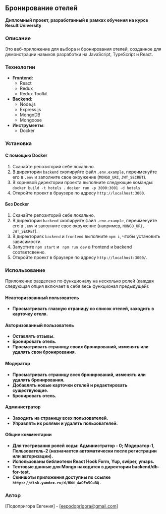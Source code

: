 ## Бронирование отелей

**Дипломный проект, разработанный в рамках обучения на курсе Result University**

### Описание

Это веб-приложение для выбора и бронирования отелей, созданное для демонстрации навыков разработки на JavaScript, TypeScript и React.

### Технологии

- **Frontend:**
  - React
  - Redux
  - Redux Toolkit
- **Backend:**
  - Node.js
  - Express.js
  - MongoDB
  - Mongoose
- **Инструменты:**
  - Docker

### Установка

#### С помощью Docker

1. Скачайте репозиторий себе локально.
2. В директории `backend` скопируйте файл `.env.example`, переименуйте его в `.env` и заполните свое окружение (`MONGO_URI`, `JWT_SECRET`).
3. В корневой директории проекта выполните следующие команды:
   `docker build -t hotels .`
   `docker run -p 3000:3001 -d hotels`
4. Откройте проект в браузере по адресу `http://localhost:3000`.

#### Без Docker

1. Скачайте репозиторий себе локально.
2. В директории `backend` скопируйте файл `.env.example`, переименуйте его в `.env` и заполните свое окружение (например, `MONGO_URI`, `JWT_SECRET`).
3. В директориях `backend` и `frontend` выполните `npm i`, чтобы установить зависимости.
4. Запустите `npm start` и ` npm run dev` в frontend и backend соответсвенно.
5. Откройте проект в браузере по адресу `http://localhost:3000/`.

### Использование

Приложение разделено по функционалу на несколько ролей (каждая следующая опция включает в себя весь функционал предыдущей):

#### Неавторизованный пользователь

- **Просматривать главную страницу со список отелей, заходить в карточку отеля.**

#### Авторизованный пользователь

- **Оставлять отзывы.**
- **Бронировать отель.**
- **Просматривать страницу своих бронирований, изменять или удалять свои бронирования.**

#### Модератор

- **Просматривать страницу всех бронирований, изменять или удалять бронирования.**
- **Добавлять новые карточки отелей и редактировать существующие.**
- **Бронировать отель.**

#### Администратор

- **Заходить на страницу всех пользователей.**
- **Управлять их ролями и удалять пользователей.**

#### Общие комментарии

- **Для тестривания ролей коды: Администратор - 0; Модератор-1, Пользователь-2 (назначается автоматически после регистрации или авторизации).**
- **Использованы библиотеки React Hook Form, Yup, swiper, ymaps.**
- **Тестовые данные для Mongo находятся в директории backend/db-for-test.**
- **Скиншоты приложения доступны по ссылке `https://disk.yandex.ru/d/HbN_4aOFo5CuBQ` .**

### Автор

[Подопригора Евгения] - [eepodoprigora@gmail.com]

